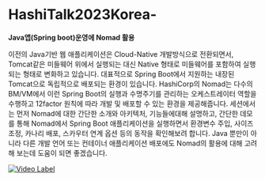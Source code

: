 # HashiTalk2023Korea-

**Java앱(Spring boot)운영에 Nomad 활용**

이전의 Java기반 웹 애플리케이션은 Cloud-Native 개발방식으로 전환되면서, Tomcat같은 미들웨어 위에서 실행되는 대신 Native 형태로 미들웨어를 포함하여 실행되는 형태로 변화하고 있습니다. 대표적으로 Spring Boot에서 지원하는 내장된 Tomcat으로 독립적으로 배포되는 환경이 있습니다.
HashiCorp의 Nomad는 다수의 BM/VM에서 이런 Spring Boot의 실행과 수명주기를 관리하는 오케스트레이터 역할을 수행하고 12factor 원칙에 따라 개발 및 배포할 수 있는 환경을 제공해줍니다.
세션에서는 먼저 Nomad에 대한 간단한 소개와 아키텍처, 기능들에대해 설명하고, 간단한 데모를 통해 Nomad에서 Spring Boot 애플리케이션을 실행하면서 환경변수 주입, 사이즈 조정, 카나리 배포, 스카우터 연계 옵션 등의 동작을 확인해보려 합니다.
Java 뿐만이 아니라 다른 개발 언어 또는 컨테이너 애플리케이션 배포에도 Nomad의 활용에 대해 고려해 보는데 도움이 되면 좋겠습니다.

[![Video Label](http://img.youtube.com/vi/m7lCS_PkX2k/0.jpg)](https://youtu.be/m7lCS_PkX2k)
